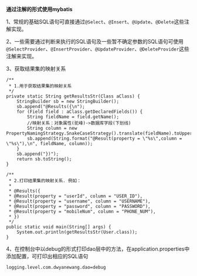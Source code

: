 **通过注解的形式使用mybatis**

1、常规的基础SQL语句可直接通过`@Select`、`@Insert`、`@Update`、`@Delete`这些注解实现。

2、一些需要通过判断来执行的SQL语句及一些暂不确定参数的SQL语句可使用`@SelectProvider`、`@InsertProvider`、`@UpdateProvider`、`@DeleteProvider`这些注解来实现。

3、获取结果集的映射关系

    /**
     * 1.用于获取结果集的映射关系
     */
    private static String getResultsStr(Class aClass) {
        StringBuilder sb = new StringBuilder();
        sb.append("@Results({\n");
        for (Field field : aClass.getDeclaredFields()) {
            String fieldName = field.getName();
            //映射关系：对象属性(驼峰)->数据库字段(下划线)
            String column = new PropertyNamingStrategy.SnakeCaseStrategy().translate(fieldName).toUpperCase();
            sb.append(String.format("@Result(property = \"%s\",column = \"%s\"),\n", fieldName, column));
        }
        sb.append("})");
        return sb.toString();
    }
  
    /**
     * 2.打印结果集的映射关系. 例如：
     *
     * @Results({
     * @Result(property = "userId", column = "USER_ID"),
     * @Result(property = "username", column = "USERNAME"),
     * @Result(property = "password", column = "PASSWORD"),
     * @Result(property = "mobileNum", column = "PHONE_NUM"),
     * })
     */
    public static void main(String[] args) {
        System.out.println(getResultsStr(User.class));
    }
    
4、在控制台中以debug的形式打印dao层中的方法，在application.properties中添加配置，可打印出相应的SQL语句

    logging.level.com.dwyanewang.dao=debug